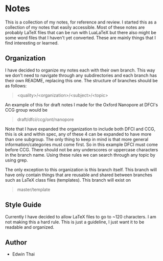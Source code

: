 # Notes
This is a collection of my notes, for reference and review. I started this as a collection of my notes that easily
accessible. Most of these notes are probably LaTeX files that can be run with LuaLaTeX but there also might be some
word files that I haven't yet converted. These are mainly things that I find interesting or learned.

## Organization
I have decided to organize my notes each with their own branch. This way we don't need to navigate through any
subdirectories and each branch has their own README, replacing this one. The structure of branches should be as follows:

> &lt;quality&gt;/&lt;organization&gt;/&lt;subject&gt;/&lt;topic&gt;

An example of this for draft notes I made for the Oxford Nanopore at DFCI's CCG group would be

> draft/dfci/ccg/ont/nanopore

Note that I have expanded the organization to include both DFCI and CCG, this is ok and within spec, any of these 4
can be expanded to have more than one subgroup. The only thing to keep in mind is that more general information/categories
must come first. So in this example DFCI must come before CCG. There should not be any underscores or uppercase characters
in the branch name. Using these rules we can search through any topic by using grep.

The only exception to this organization is this branch itself. This branch will have only contain things that are 
reusable and shared between branches such as LaTeX class files (templates). This branch will exist on

> master/template

## Style Guide
Currently I have decided to allow LaTeX files to go to ~120 characters. I am not making this a hard rule. This is just
a guideline, I just want it to be readable and organized.

## Author
* Edwin Thai
